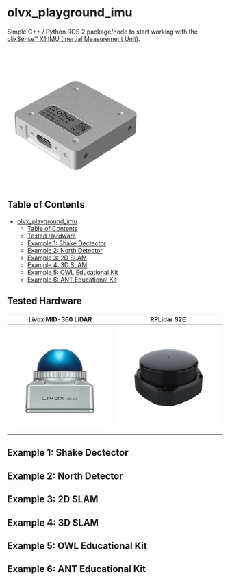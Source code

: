 # olvx_playground_imu
Simple C++ / Python ROS 2 package/node to start working with the [olixSense™ X1
IMU (Inertial Measurement Unit)](https://olive-robotics.com/olixsense-imu-x1/).

![olive_imu.png](media/olive_imu.png)

## Table of Contents
<!-- TOC -->
* [olvx_playground_imu](#olvx_playground_imu)
  * [Table of Contents](#table-of-contents)
  * [Tested Hardware](#tested-hardware)
  * [Example 1: Shake Dectector](#example-1-shake-dectector)
  * [Example 2: North Detector](#example-2-north-detector)
  * [Example 3: 2D SLAM](#example-3-2d-slam)
  * [Example 4: 3D SLAM](#example-4-3d-slam)
  * [Example 5: OWL Educational Kit](#example-5-owl-educational-kit)
  * [Example 6: ANT Educational Kit](#example-6-ant-educational-kit)
<!-- TOC -->

## Tested Hardware

| Livox MID-360 LiDAR                         | RPLidar S2E                               |
|---------------------------------------------|-------------------------------------------|
| ![livox_mid360.png](media/livox_mid360.png) | ![rplidar_s2e.png](media/rplidar_s2e.png) |
|                                             |                                           |

## Example 1: Shake Dectector
## Example 2: North Detector
## Example 3: 2D SLAM
## Example 4: 3D SLAM
## Example 5: OWL Educational Kit
## Example 6: ANT Educational Kit